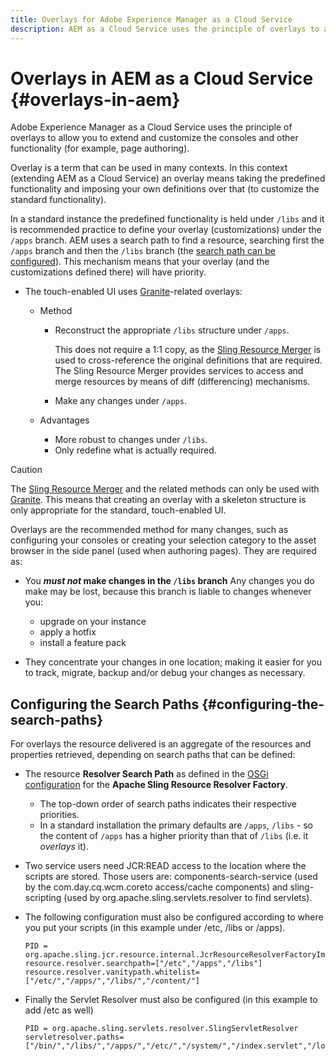 ```yaml
---
title: Overlays for Adobe Experience Manager as a Cloud Service
description: AEM as a Cloud Service uses the principle of overlays to allow you to extend and customize the consoles and other functionality
---
```


# Overlays in AEM as a Cloud Service {#overlays-in-aem}

Adobe Experience Manager as a Cloud Service uses the principle of overlays to allow you to extend and customize the consoles and other functionality (for example, page authoring).

<!--
Adobe Experience Manager as a Cloud Service uses the principle of overlays to allow you to extend and customize the [consoles](/help/sites-developing/customizing-consoles-touch.md) and other functionality (for example, [page authoring](/help/sites-developing/customizing-page-authoring-touch.md)).
-->

Overlay is a term that can be used in many contexts. In this context (extending AEM as a Cloud Service) an overlay means taking the predefined functionality and imposing your own definitions over that (to customize the standard functionality).

In a standard instance the predefined functionality is held under `/libs` and it is recommended practice to define your overlay (customizations) under the `/apps` branch. AEM uses a search path to find a resource, searching first the `/apps` branch and then the `/libs` branch (the [search path can be configured](#configuring-the-search-paths)). This mechanism means that your overlay (and the customizations defined there) will have priority.

* The touch-enabled UI uses [Granite](https://helpx.adobe.com/experience-manager/6-5/sites/developing/using/reference-materials/granite-ui/api/index.html)-related overlays:

    * Method

        * Reconstruct the appropriate `/libs` structure under `/apps`.

          This does not require a 1:1 copy, as the [Sling Resource Merger](/help/implementing/developing/introduction/sling-resource-merger.md) is used to cross-reference the original definitions that are required. The Sling Resource Merger provides services to access and merge resources by means of diff (differencing) mechanisms.

        * Make any changes under `/apps`.

    * Advantages

        * More robust to changes under `/libs`.
        * Only redefine what is actually required.

<!-- Still links to reference material in 6.5 -->

>[!CAUTION]
>
>The [Sling Resource Merger](/help/implementing/developing/introduction/sling-resource-merger.md) and the related methods can only be used with [Granite](https://helpx.adobe.com/experience-manager/6-5/sites/developing/using/reference-materials/granite-ui/api/index.html). This means that creating an overlay with a skeleton structure is only appropriate for the standard, touch-enabled UI.

Overlays are the recommended method for many changes, such as configuring your consoles or creating your selection category to the asset browser in the side panel (used when authoring pages). They are required as:

<!--
Overlays are the recommended method for many changes, such as [configuring your consoles](/help/sites-developing/customizing-consoles-touch.md#create-a-custom-console) or [creating your selection category to the asset browser in the side panel](/help/sites-developing/customizing-page-authoring-touch.md#add-new-selection-category-to-asset-browser) (used when authoring pages). They are required as:
-->

* You ***must not* make changes in the `/libs` branch**
  Any changes you do make may be lost, because this branch is liable to changes whenever you:

  * upgrade on your instance
  * apply a hotfix
  * install a feature pack

* They concentrate your changes in one location; making it easier for you to track, migrate, backup and/or debug your changes as necessary.

## Configuring the Search Paths {#configuring-the-search-paths}

For overlays the resource delivered is an aggregate of the resources and properties retrieved, depending on search paths that can be defined:

* The resource **Resolver Search Path** as defined in the [OSGi configuration](/help/implementing/deploying/configuring-osgi.md) for the **Apache Sling Resource Resolver Factory**.

  * The top-down order of search paths indicates their respective priorities.
  * In a standard installation the primary defaults are `/apps`, `/libs` - so the content of `/apps` has a higher priority than that of `/libs` (i.e. it *overlays* it).

* Two service users need JCR:READ access to the location where the scripts are stored. Those users are: components-search-service (used by the com.day.cq.wcm.coreto access/cache components) and sling-scripting (used by org.apache.sling.servlets.resolver to find servlets).
* The following configuration must also be configured according to where you put your scripts (in this example under /etc, /libs or /apps).

  ```
  PID = org.apache.sling.jcr.resource.internal.JcrResourceResolverFactoryImpl
  resource.resolver.searchpath=["/etc","/apps","/libs"]
  resource.resolver.vanitypath.whitelist=["/etc/","/apps/","/libs/","/content/"]
  ```

* Finally the Servlet Resolver must also be configured (in this example to add /etc as well)

  ```
  PID = org.apache.sling.servlets.resolver.SlingServletResolver
  servletresolver.paths=["/bin/","/libs/","/apps/","/etc/","/system/","/index.servlet","/login.servlet","/services/"]
  ```

<!--
## Example of Usage {#example-of-usage}

Some examples are covered when:

* [Customizing the Consoles](/help/sites-developing/customizing-consoles-touch.md)
* [Customizing Page Authoring](/help/sites-developing/customizing-page-authoring-touch.md)
-->